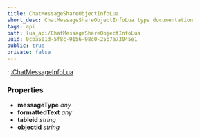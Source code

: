 ```yaml
---
title: ChatMessageShareObjectInfoLua
short_desc: ChatMessageShareObjectInfoLua type documentation
tags: api
path: lua_api/ChatMessageShareObjectInfoLua
uuid: 0cba501d-5f8c-9156-98c0-25b7a73045e1
public: true
private: false
---
```


 : [:ChatMessageInfoLua](/lua_api/ChatMessageShareObjectInfoLua)

### Properties

* **messageType** *any* 
* **formattedText** *any* 
* **tableid** *string* 
* **objectid** *string* 
